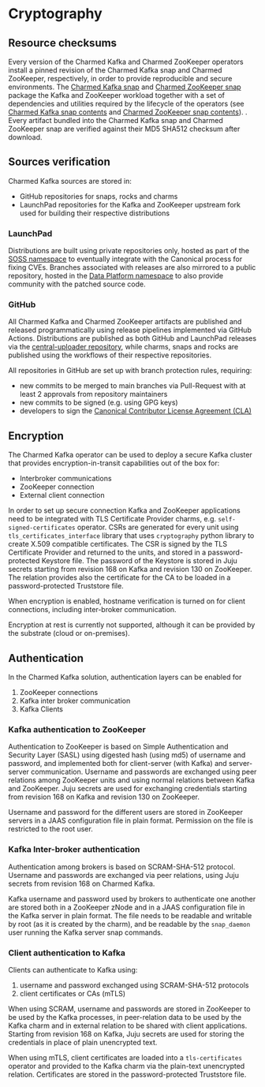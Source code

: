 # Cryptography

## Resource checksums

Every version of the Charmed Kafka and Charmed ZooKeeper operators install a pinned revision of the Charmed Kafka snap
and Charmed ZooKeeper, respectively, in order to 
provide reproducible and secure environments. The [Charmed Kafka snap](https://snapstore.io/charmed-kafka) and [Charmed ZooKeeper snap](https://snapstore.io/charmed-zookeeper) package the 
Kafka and ZooKeeper workload together with 
a set of dependencies and utilities required by the lifecycle of the operators (see [Charmed Kafka snap contents](https://github.com/canonical/charmed-kafka-snap/blob/3/edge/snap/snapcraft.yaml) and [Charmed ZooKeeper snap contents](https://github.com/canonical/charmed-zookeeper-snap/blob/3/edge/snap/snapcraft.yaml)). . 
Every artifact bundled into the Charmed Kafka snap and Charmed ZooKeeper snap are verified against their MD5 SHA512 checksum after download. 

## Sources verification

Charmed Kafka sources are stored in:

* GitHub repositories for snaps, rocks and charms
* LaunchPad repositories for the Kafka and ZooKeeper upstream fork used for building their respective distributions

### LaunchPad

Distributions are built using private repositories only, hosted as part of the [SOSS namespace](https://launchpad.net/soss) to eventually
integrate with the Canonical process for fixing CVEs. 
Branches associated with releases are also mirrored to a public repository, hosted in the [Data Platform namespace](https://launchpad.net/~data-platform) 
to also provide community with the patched source code. 

### GitHub 

All Charmed Kafka and Charmed ZooKeeper artifacts are published and released 
programmatically using release pipelines implemented via GitHub Actions. 
Distributions are published as both GitHub and LaunchPad releases via the [central-uploader repository](https://github.com/canonical/central-uploader), while 
charms, snaps and rocks are published using the workflows of their respective repositories. 

All repositories in GitHub are set up with branch protection rules, requiring:

* new commits to be merged to main branches via Pull-Request with at least 2 approvals from repository maintainers
* new commits to be signed (e.g. using GPG keys)
* developers to sign the [Canonical Contributor License Agreement (CLA)](https://ubuntu.com/legal/contributors)

## Encryption

The Charmed Kafka operator can be used to deploy a secure Kafka cluster that provides encryption-in-transit capabilities out of the box 
for:

* Interbroker communications
* ZooKeeper connection
* External client connection 

In order to set up secure connection Kafka and ZooKeeper applications need to be integrated with TLS Certificate Provider charms, e.g. 
`self-signed-certificates` operator. CSRs are generated for every unit using `tls_certificates_interface` library that uses `cryptography` 
python library to create X.509 compatible certificates. The CSR is signed by the TLS Certificate Provider and returned to the units, and 
stored in a password-protected Keystore file. The password of the Keystore is stored in Juju secrets starting from revision 168 on Kafka 
and revision 130 on ZooKeeper. The relation provides also the certificate for the CA to be loaded in a password-protected Truststore file.

When encryption is enabled, hostname verification is turned on for client connections, including inter-broker communication. 

Encryption at rest is currently not supported, although it can be provided by the substrate (cloud or on-premises).

## Authentication

In the Charmed Kafka solution, authentication layers can be enabled for

1. ZooKeeper connections
2. Kafka inter broker communication 
3. Kafka Clients

### Kafka authentication to ZooKeeper

Authentication to ZooKeeper is based on Simple Authentication and Security Layer (SASL) using digested hash (using md5) of
username and password, and implemented both for client-server (with Kafka) and server-server communication.
Username and passwords are exchanged using peer relations among ZooKeeper units and using normal relations between Kafka and ZooKeeper.
Juju secrets are used for exchanging credentials starting from revision 168 on Kafka and revision 130 on ZooKeeper.

Username and password for the different users are stored in ZooKeeper servers in a JAAS configuration file in plain format. 
Permission on the file is restricted to the root user. 

### Kafka Inter-broker authentication

Authentication among brokers is based on SCRAM-SHA-512 protocol. Username and passwords are exchanged 
via peer relations, using Juju secrets from revision 168 on Charmed Kafka.

Kafka username and password used by brokers to authenticate one another are stored 
both in a ZooKeeper zNode and in a JAAS configuration file in the Kafka server in plain format. 
The file needs to be readable and
writable by root (as it is created by the charm), and be readable by the `snap_daemon` user running the Kafka server snap commands.

### Client authentication to Kafka

Clients can authenticate to Kafka using:

1. username and password exchanged using SCRAM-SHA-512 protocols 
2. client certificates or CAs (mTLS)

When using SCRAM, username and passwords are stored in ZooKeeper to be used by the Kafka processes, 
in peer-relation data to be used by the Kafka charm and in external relation to be shared with client applications. 
Starting from revision 168 on Kafka, Juju secrets are used for storing the credentials in place of plain unencrypted text.

When using mTLS, client certificates are loaded into a `tls-certificates` operator and provided to the Kafka charm via the plain-text unencrypted 
relation. Certificates are stored in the password-protected Truststore file.